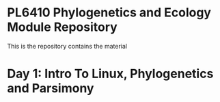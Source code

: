 # PL6410 Phylogenetics and Ecology Module Repository

This is the repository contains the material 

# Day 1: Intro To Linux, Phylogenetics and Parsimony